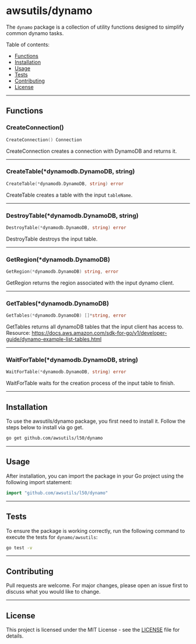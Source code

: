 # awsutils/dynamo

The `dynamo` package is a collection of utility functions
designed to simplify common dynamo tasks.

Table of contents:

- [Functions](#functions)
- [Installation](#installation)
- [Usage](#usage)
- [Tests](#tests)
- [Contributing](#contributing)
- [License](#license)

---

## Functions

### CreateConnection()

```go
CreateConnection() Connection
```

CreateConnection creates a connection
with DynamoDB and returns it.

---

### CreateTable(*dynamodb.DynamoDB, string)

```go
CreateTable(*dynamodb.DynamoDB, string) error
```

CreateTable creates a table with the input
`tableName`.

---

### DestroyTable(*dynamodb.DynamoDB, string)

```go
DestroyTable(*dynamodb.DynamoDB, string) error
```

DestroyTable destroys the input table.

---

### GetRegion(*dynamodb.DynamoDB)

```go
GetRegion(*dynamodb.DynamoDB) string, error
```

GetRegion returns the region associated with the input
dynamo client.

---

### GetTables(*dynamodb.DynamoDB)

```go
GetTables(*dynamodb.DynamoDB) []*string, error
```

GetTables returns all dynamoDB tables that the
input client has access to.
Resource:
https://docs.aws.amazon.com/sdk-for-go/v1/developer-guide/dynamo-example-list-tables.html

---

### WaitForTable(*dynamodb.DynamoDB, string)

```go
WaitForTable(*dynamodb.DynamoDB, string) error
```

WaitForTable waits for the creation process of the
input table to finish.

---

## Installation

To use the awsutils/dynamo package, you first need to install it.
Follow the steps below to install via go get.

```bash
go get github.com/awsutils/l50/dynamo
```

---

## Usage

After installation, you can import the package in your Go project
using the following import statement:

```go
import "github.com/awsutils/l50/dynamo"
```

---

## Tests

To ensure the package is working correctly, run the following
command to execute the tests for `dynamo/awsutils`:

```bash
go test -v
```

---

## Contributing

Pull requests are welcome. For major changes,
please open an issue first to discuss what
you would like to change.

---

## License

This project is licensed under the MIT
License - see the [LICENSE](../LICENSE)
file for details.
